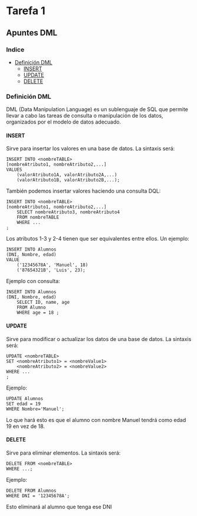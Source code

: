 # Tarefa 1

## Apuntes DML ##

### Indice ###
- [Definición DML](#DML)
	- [INSERT](#INSERT)
	- [UPDATE](#UPDATE)
	- [DELETE](#DELETE) 

### Definición DML <a name="DML"></a> ###
DML (Data Manipulation Language) es un sublenguaje de SQL que permite llevar a cabo las tareas de consulta o manipulación de los datos, organizados por el modelo de datos adecuado. 

#### INSERT <a name="INSERT"></a> ####
Sirve para insertar los valores en una base de datos. La sintaxis será:

	INSERT INTO <nombreTABLE>
	[nombreAtributo1, nombreAtributo2,...]
	VALUES
		(valorAtributo1A, valorAtributo2A,...)
		(valorAtributo1B, valorAtributo2B,...);
	
También podemos insertar valores haciendo una consulta DQL:
		
	INSERT INTO <nombreTABLE>
	[nombreAtributo1, nombreAtributo2,...]
		SELECT nombreAtributo3, nombreAtributo4
		FROM nombreTABLE
		WHERE ...
	;
Los atributos 1-3 y 2-4 tienen que ser equivalentes entre ellos.
Un ejemplo:
	
	INSERT INTO Alumnos
	(DNI, Nombre, edad)
	VALUE
		('12345678A', 'Manuel', 18)
		('87654321B', 'Luis', 23);
Ejemplo con consulta:

	INSERT INTO Alumnos
	(DNI, Nombre, edad)
		SELECT ID, name, age
		FROM Alumno
		WHERE age = 18 ;

#### UPDATE <a name="UPDATE"></a> ####
Sirve para modificar o actualizar los datos de una base de datos. La sintaxis será:

	UPDATE <nombreTABLE>
	SET <nombreAtributo1> = <nombreValue1>
		<nombreAtributo2> = <nombreValue2>
	WHERE ...
	;
Ejemplo:
	
	UPDATE Alumnos
	SET edad = 19
	WHERE Nombre='Manuel';
Lo que hará esto es que el alumno con nombre Manuel tendrá como edad 19 en vez de 18.

#### DELETE <a name="DELETE"></a> ####
Sirve para eliminar elementos. La sintaxis será:

	DELETE FROM <nombreTABLE>
	WHERE ...;

Ejemplo:

	DELETE FROM Alumnos
	WHERE DNI = '12345678A';
Esto eliminará al alumno que tenga ese DNI